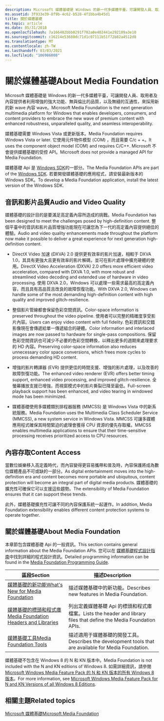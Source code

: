 ```yaml
---
description: Microsoft 媒體基礎是 Windows 的新一代多媒體平臺，可讓開發人員、取用者及內容提供者利用增強的強大功能、無與倫比的品質，以及無縫的互通性，來採用新的新 wave 內容 wave。
ms.assetid: 3f933e39-8f9b-4c62-b528-4f1bba4b45d1
title: 關於媒體基礎
ms.topic: article
ms.date: 05/31/2018
ms.openlocfilehash: 7a166482bbb0291f702a0e402441e292109a3e10
ms.sourcegitcommit: c16214e53680dc71d1c07111b51f72b82a4512d8
ms.translationtype: MT
ms.contentlocale: zh-TW
ms.lasthandoff: 03/03/2021
ms.locfileid: "106986008"
---
```

# <a name="about-media-foundation"></a><span data-ttu-id="7189a-103">關於媒體基礎</span><span class="sxs-lookup"><span data-stu-id="7189a-103">About Media Foundation</span></span>

<span data-ttu-id="7189a-104">Microsoft 媒體基礎是 Windows 的新一代多媒體平臺，可讓開發人員、取用者及內容提供者利用增強的強大功能、無與倫比的品質，以及無縫的互通性，來採用新的新 wave 內容 wave。</span><span class="sxs-lookup"><span data-stu-id="7189a-104">Microsoft Media Foundation is the next generation multimedia platform for Windows that enables developers, consumers, and content providers to embrace the new wave of premium content with enhanced robustness, unparalleled quality, and seamless interoperability.</span></span>

<span data-ttu-id="7189a-105">媒體基礎需要 Windows Vista 或更新版本。</span><span class="sxs-lookup"><span data-stu-id="7189a-105">Media Foundation requires Windows Vista or later.</span></span> <span data-ttu-id="7189a-106">它使用元件物件模型 (COM) ，而且需要 C/c + +。</span><span class="sxs-lookup"><span data-stu-id="7189a-106">It uses the component object model (COM) and requires C/C++.</span></span> <span data-ttu-id="7189a-107">Microsoft 不會提供媒體基礎的受控 API。</span><span class="sxs-lookup"><span data-stu-id="7189a-107">Microsoft does not provide a managed API for Media Foundation.</span></span>

<span data-ttu-id="7189a-108">媒體基礎 Api 是 [Windows SDK](https://msdn.microsoft.com/windowsvista/bb980924.aspx)的一部分。</span><span class="sxs-lookup"><span data-stu-id="7189a-108">The Media Foundation APIs are part of the [Windows SDK](https://msdn.microsoft.com/windowsvista/bb980924.aspx).</span></span> <span data-ttu-id="7189a-109">若要開發媒體基礎的應用程式，請安裝最新版本的 Windows SDK。</span><span class="sxs-lookup"><span data-stu-id="7189a-109">To develop a Media Foundation application, install the latest version of the Windows SDK.</span></span>

## <a name="audio-and-video-quality"></a><span data-ttu-id="7189a-110">音訊和影片品質</span><span class="sxs-lookup"><span data-stu-id="7189a-110">Audio and Video Quality</span></span>

<span data-ttu-id="7189a-111">媒體基礎的設計目的是要滿足高定義內容所造成的挑戰。</span><span class="sxs-lookup"><span data-stu-id="7189a-111">Media Foundation has been designed to meet the challenges posed by high-definition content.</span></span> <span data-ttu-id="7189a-112">整個平臺中的音訊和影片品質增強功能現在可讓您為下一代的高定義內容提供絕佳的體驗。</span><span class="sxs-lookup"><span data-stu-id="7189a-112">Audio and video quality enhancements made throughout the platform now make it possible to deliver a great experience for next generation high-definition content.</span></span>

-   <span data-ttu-id="7189a-113">DirectX Video 加速 (DXVA) 2.0 提供更有效率的影片加速，相較于 DXVA 1.0，其具有更強大且更有效率的影片解碼，並可在影片處理中擴充硬體的使用。</span><span class="sxs-lookup"><span data-stu-id="7189a-113">DirectX Video Acceleration (DXVA) 2.0 offers more efficient video acceleration, compared with DXVA 1.0, with more robust and streamlined video decoding and extended use of hardware in video processing.</span></span> <span data-ttu-id="7189a-114">使用 DXVA 2.0，Windows 可以處理一些需求最高的高定義內容，而且具有高品質且改良的故障恢復功能。</span><span class="sxs-lookup"><span data-stu-id="7189a-114">With DXVA 2.0, Windows can handle some of the most demanding high-definition content with high quality and improved glitch-resilience.</span></span>

-   <span data-ttu-id="7189a-115">整個影片管線都會保留色彩空間資訊。</span><span class="sxs-lookup"><span data-stu-id="7189a-115">Color-space information is preserved throughout the video pipeline.</span></span> <span data-ttu-id="7189a-116">使用者可以完整的精確度享受影片內容。</span><span class="sxs-lookup"><span data-stu-id="7189a-116">Users can enjoy video content with full fidelity.</span></span> <span data-ttu-id="7189a-117">色彩資訊和交錯影像現在會傳遞給單一傳遞組合的硬體。</span><span class="sxs-lookup"><span data-stu-id="7189a-117">Color information and interlaced images are now passed to hardware for single-pass compositions.</span></span> <span data-ttu-id="7189a-118">保留色彩空間資訊也可減少不必要的色彩空間轉換，以釋出更多的週期來處理要求的 HD 內容。</span><span class="sxs-lookup"><span data-stu-id="7189a-118">Preserving color-space information also reduces unnecessary color space conversions, which frees more cycles to process demanding HD content.</span></span>
-   <span data-ttu-id="7189a-119">增強的影片轉譯器 (EVR) 提供更佳的時間支援、增強的影片處理，以及改善的故障恢復功能。</span><span class="sxs-lookup"><span data-stu-id="7189a-119">The enhanced video renderer (EVR) offers better timing support, enhanced video processing, and improved glitch-resilience.</span></span> <span data-ttu-id="7189a-120">全螢幕播放支援已增強，而視窗模式中的影片撕裂已降至最低。</span><span class="sxs-lookup"><span data-stu-id="7189a-120">Full-screen playback support has been enhanced, and video tearing in windowed mode has been minimized.</span></span>
-   <span data-ttu-id="7189a-121">媒體基礎使用多媒體類別排程器服務 (MMCSS) 是 Windows Vista 中的新系統服務。</span><span class="sxs-lookup"><span data-stu-id="7189a-121">Media Foundation uses the Multimedia Class Scheduler Service (MMCSS), a new system service in Windows Vista.</span></span> <span data-ttu-id="7189a-122">MMCSS 可讓多媒體應用程式確保其時間緊迫的處理會獲得 CPU 資源的優先存取權。</span><span class="sxs-lookup"><span data-stu-id="7189a-122">MMCSS enables multimedia applications to ensure that their time-sensitive processing receives prioritized access to CPU resources.</span></span>

## <a name="content-access"></a><span data-ttu-id="7189a-123">內容存取</span><span class="sxs-lookup"><span data-stu-id="7189a-123">Content Access</span></span>

<span data-ttu-id="7189a-124">當數位娛樂移入高定義時代，而內容變得更容易攜帶和普及時，內容保護將成為數位媒體產品不可或缺的一部分。</span><span class="sxs-lookup"><span data-stu-id="7189a-124">As digital entertainment moves into the high-definition era and content becomes more portable and ubiquitous, content protection will become an integral part of digital media products.</span></span> <span data-ttu-id="7189a-125">媒體基礎的擴充性可確保它可以支援這些趨勢。</span><span class="sxs-lookup"><span data-stu-id="7189a-125">The extensibility of Media Foundation ensures that it can support these trends.</span></span>

<span data-ttu-id="7189a-126">此外，媒體基礎擴充性可讓不同的內容保護系統一起運作。</span><span class="sxs-lookup"><span data-stu-id="7189a-126">In addition, Media Foundation extensibility enables different content protection systems to operate together.</span></span>

## <a name="about-media-foundation"></a><span data-ttu-id="7189a-127">關於媒體基礎</span><span class="sxs-lookup"><span data-stu-id="7189a-127">About Media Foundation</span></span>

<span data-ttu-id="7189a-128">本章節包含媒體基礎 Api 的一般資訊。</span><span class="sxs-lookup"><span data-stu-id="7189a-128">This section contains general information about the Media Foundation APIs.</span></span> <span data-ttu-id="7189a-129">您可以在 [媒體基礎程式設計指南](media-foundation-programming-guide.md)中找到詳細的程式設計資訊。</span><span class="sxs-lookup"><span data-stu-id="7189a-129">Detailed programming information can be found in the [Media Foundation Programming Guide](media-foundation-programming-guide.md).</span></span>



| <span data-ttu-id="7189a-130">區段</span><span class="sxs-lookup"><span data-stu-id="7189a-130">Section</span></span>                                                                              | <span data-ttu-id="7189a-131">描述</span><span class="sxs-lookup"><span data-stu-id="7189a-131">Description</span></span>                                                               |
|--------------------------------------------------------------------------------------|---------------------------------------------------------------------------|
| [<span data-ttu-id="7189a-132">媒體基礎的新功能</span><span class="sxs-lookup"><span data-stu-id="7189a-132">What's New for Media Foundation</span></span>](whats-new-for-media-foundation.md)                | <span data-ttu-id="7189a-133">描述媒體基礎中的新功能。</span><span class="sxs-lookup"><span data-stu-id="7189a-133">Describes new features in Media Foundation.</span></span>                               |
| [<span data-ttu-id="7189a-134">媒體基礎的標頭和程式庫</span><span class="sxs-lookup"><span data-stu-id="7189a-134">Media Foundation Headers and Libraries</span></span>](media-foundation-headers-and-libraries.md) | <span data-ttu-id="7189a-135">列出定義媒體基礎 Api 的標頭和程式庫檔案。</span><span class="sxs-lookup"><span data-stu-id="7189a-135">Lists the header and library files that define the Media Foundation APIs.</span></span> |
| [<span data-ttu-id="7189a-136">媒體基礎工具</span><span class="sxs-lookup"><span data-stu-id="7189a-136">Media Foundation Tools</span></span>](media-foundation-tools.md)                                 | <span data-ttu-id="7189a-137">描述適用于媒體基礎的開發工具。</span><span class="sxs-lookup"><span data-stu-id="7189a-137">Describes the development tools that are available for Media Foundation.</span></span>  |



 

<span data-ttu-id="7189a-138">媒體基礎不包含在 Windows 8 的 N 和 KN 版本中。</span><span class="sxs-lookup"><span data-stu-id="7189a-138">Media Foundation is not included with the N and KN editions of Windows 8.</span></span> <span data-ttu-id="7189a-139">如需詳細資訊，請參閱 [Microsoft Windows Media Feature Pack 的 N 和 KN 版本的所有 Windows 8 版本](https://support.microsoft.com/kb/2703761)。</span><span class="sxs-lookup"><span data-stu-id="7189a-139">For more information, see [Microsoft Windows Media Feature Pack for N and KN Versions of all Windows 8 Editions](https://support.microsoft.com/kb/2703761).</span></span>

## <a name="related-topics"></a><span data-ttu-id="7189a-140">相關主題</span><span class="sxs-lookup"><span data-stu-id="7189a-140">Related topics</span></span>

<dl> <dt>

[<span data-ttu-id="7189a-141">Microsoft 媒體基礎</span><span class="sxs-lookup"><span data-stu-id="7189a-141">Microsoft Media Foundation</span></span>](microsoft-media-foundation-sdk.md)
</dt> </dl>

 

 




